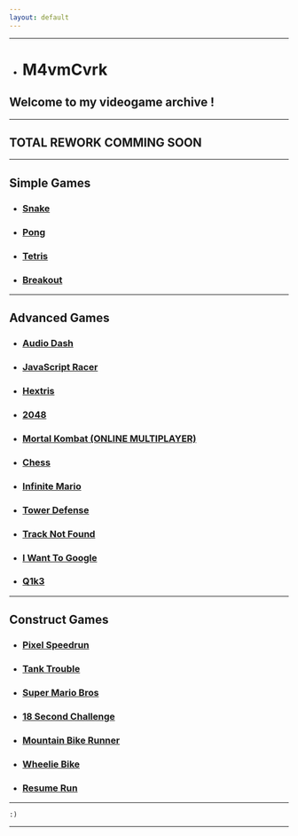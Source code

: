 ```yaml
---
layout: default
---
```


* * *

*   # M4vmCvrk
## Welcome to my videogame archive !

* * *

## TOTAL REWORK COMMING SOON

* * *

## Simple Games

*   ### [Snake](./simple/snake.html)

*   ### [Pong](./simple/pong.html)

*   ### [Tetris](./simple/tetris.html)

*   ### [Breakout](./simple/breakout.html)

* * *

## Advanced Games

*   ### [Audio Dash](./advanced/audiodash/index.html)

*   ### [JavaScript Racer](./advanced/javascript-racer/game.html)

*   ### [Hextris](./advanced/hextris/index.html)

*   ### [2048](./advanced/2048/index.html)

*   ### [Mortal Kombat (ONLINE MULTIPLAYER)](./advanced/mortalkombat/game/index.html)

*   ### [Chess](./advanced/chess/index.html)

*   ### [Infinite Mario](./advanced/infinite-mario/main.html)

*   ### [Tower Defense](./advanced/towerdefense/index.html)

*   ### [Track Not Found](./advanced/track-not-found/index.html)

*   ### [I Want To Google](./advanced/iwanttogoogle/index.html)

*   ### [Q1k3](https://phoboslab.org/q1k3/)

* * *

## Construct Games

*   ### [Pixel Speedrun](./construct/pixelsr.html)

*   ### [Tank Trouble](./construct/tanktrouble.html)

*   ### [Super Mario Bros](./construct/smb.html)

*   ### [18 Second Challenge](./construct/18sc.html)

*   ### [Mountain Bike Runner](./construct/mbr.html)

*   ### [Wheelie Bike](./construct/wb.html)

*   ### [Resume Run](./construct/rr.html)

* * * 

```
:)
```

* * *